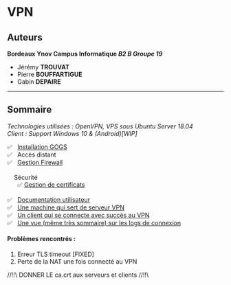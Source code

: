 # VPN

## Auteurs
**Bordeaux Ynov Campus Informatique *B2 B Groupe 19***
* Jérémy **TROUVAT**
* Pierre **BOUFFARTIGUE**
* Gabin **DEPAIRE**

<hr>

## Sommaire

<em>Technologies utilisées : OpenVPN, VPS sous Ubuntu Server 18.04<br>
Client : Support Windows 10 & (Android)[WIP]</em>

✅   [Installation GOGS](https://github.com/PierreBouffartigue/OpenVPN/blob/master/doc/installGogs.md)<br>
✅   Accès distant<br>
✅   [Gestion Firewall](https://github.com/PierreBouffartigue/OpenVPN/blob/master/doc/firewall.md)<br><br>
    Sécurité<br>
      ✅ [Gestion de certificats](https://github.com/PierreBouffartigue/OpenVPN/tree/master/certificats)<br><br>
✅   [Documentation utilisateur](https://github.com/PierreBouffartigue/OpenVPN/blob/master/doc/userdoc.md)<br>
✅   [Une machine qui sert de serveur VPN](https://github.com/PierreBouffartigue/OpenVPN/tree/master/ip-configs/server)<br>
✅   [Un client qui se connecte avec succès au VPN](https://github.com/PierreBouffartigue/OpenVPN/blob/master/doc/connexionEstablished.txt)<br>
✅   [Une vue (même très sommaire) sur les logs de connexion](https://github.com/PierreBouffartigue/OpenVPN/tree/master/doc/log)<br>



#### Problèmes rencontrés : 
1. Erreur TLS timeout [FIXED]
2. Perte de la NAT une fois connecté au VPN







//!!\\ DONNER LE ca.crt aux serveurs et clients //!!\\
